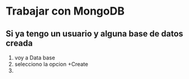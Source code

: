 # Trabajar con MongoDB
## Si ya tengo un usuario y alguna base de datos creada 
1. voy a Data base 
2. selecciono la opcion +Create
3. 